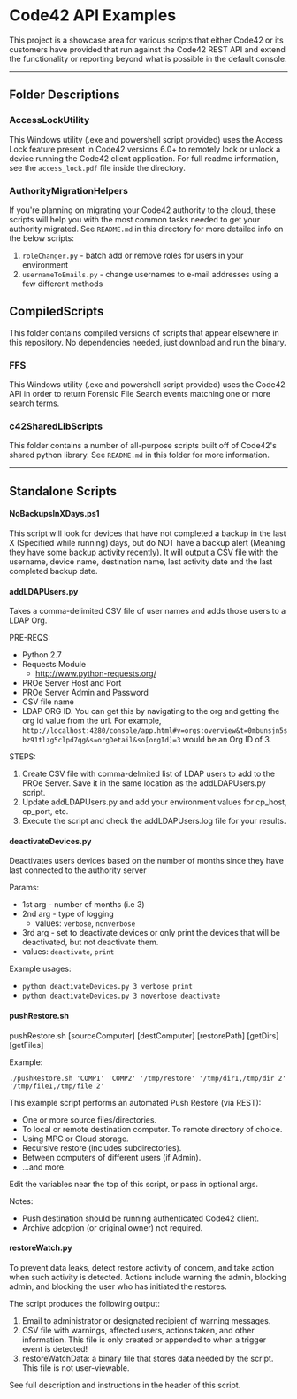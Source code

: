 # Code42 API Examples

This project is a showcase area for various scripts that either Code42 or its customers have provided that run against the Code42 REST API and extend the functionality or reporting beyond what is possible in the default console.

---
## Folder Descriptions
### AccessLockUtility
This Windows utility (.exe and powershell script provided) uses the Access Lock feature present in Code42 versions 6.0+ to remotely lock or unlock a device running the Code42 client application.  For full readme information, see the `access_lock.pdf` file inside the directory.

### AuthorityMigrationHelpers
If you're planning on migrating your Code42 authority to the cloud, these scripts will help you with the most common tasks needed to get your authority migrated.  See `README.md` in this directory for more detailed info on the below scripts:
1. `roleChanger.py` - batch add or remove roles for users in your environment
2. `usernameToEmails.py` - change usernames to e-mail addresses using a few different methods

## CompiledScripts
This folder contains compiled versions of scripts that appear elsewhere in this repository.  No dependencies needed, just download and run the binary.

### FFS
This Windows utility (.exe and powershell script provided) uses the Code42 API in order to return Forensic File Search events matching one or more search terms.

### c42SharedLibScripts
This folder contains a number of all-purpose scripts built off of Code42's shared python library.  See `README.md` in this folder for more information.

---
## Standalone Scripts

#### NoBackupsInXDays.ps1
This script will look for devices that have not completed a backup in the last X (Specified while running) days, but do NOT have a backup alert (Meaning they have some backup activity recently).  It will output a CSV file with the username, device name, destination name, last activity date and the last completed backup date.

#### addLDAPUsers.py
Takes a comma-delimited CSV file of user names and adds those users to a LDAP Org.

PRE-REQS:
* Python 2.7
* Requests Module
  * http://www.python-requests.org/
* PROe Server Host and Port
* PROe Server Admin and Password
* CSV file name
* LDAP ORG ID. You can get this by navigating to the org and getting the org id value from the url. For example, `http://localhost:4280/console/app.html#v=orgs:overview&t=0mbunsjn5sbz91tlzg5clpd7qg&s=orgDetail&so[orgId]=3` would be an Org ID of 3.

STEPS:
1. Create CSV file with comma-delmited list of LDAP users to add to the PROe Server. Save it in the same location as the addLDAPUsers.py script.
2. Update addLDAPUsers.py and add your environment values for cp_host, cp_port, etc.
3. Execute the script and check the addLDAPUsers.log file for your results.

#### deactivateDevices.py
Deactivates users devices based on the number of months since they have last connected to the authority server

Params:
* 1st arg - number of months (i.e 3)
* 2nd arg - type of logging
  * values: `verbose`, `nonverbose`
* 3rd arg - set to deactivate devices or only print the devices that will be deactivated, but not deactivate them.
 * values: `deactivate`, `print`

Example usages:
* `python deactivateDevices.py 3 verbose print`
* `python deactivateDevices.py 3 noverbose deactivate`

#### pushRestore.sh
pushRestore.sh [sourceComputer] [destComputer] [restorePath] [getDirs] [getFiles]

Example:

`./pushRestore.sh 'COMP1' 'COMP2' '/tmp/restore' '/tmp/dir1,/tmp/dir 2' '/tmp/file1,/tmp/file 2'`

This example script performs an automated Push Restore (via REST):
* One or more source files/directories.
* To local or remote destination computer.  To remote directory of choice.
* Using MPC or Cloud storage.
* Recursive restore (includes subdirectories).
* Between computers of different users (if Admin).
* ...and more.

Edit the variables near the top of this script, or pass in optional args.

Notes:
* Push destination should be running authenticated Code42 client.
* Archive adoption (or original owner) not required.

#### restoreWatch.py
To prevent data leaks, detect restore activity of concern, and take
action when such activity is detected. Actions include warning the
admin, blocking admin, and blocking the user who has initiated the
restores.

The script produces the following output:
1. Email to administrator or designated recipient of warning messages.
2. CSV file with warnings, affected users, actions taken, and other
information. This file is only created or appended to when a trigger
event is detected!
3. restoreWatchData: a binary file that stores data needed by the script.
This file is not user-viewable.

See full description and instructions in the header of this script.
